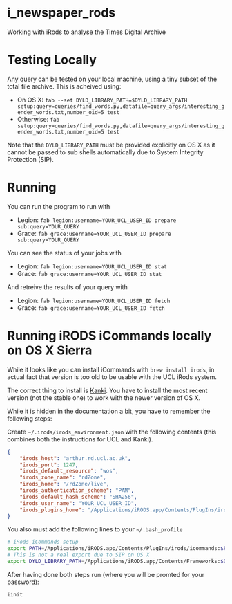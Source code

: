 # i_newspaper_rods
Working with iRods to analyse the Times Digital Archive

# Testing Locally

Any query can be tested on your local machine, using a tiny subset of the total 
file archive. This is acheived using: 

 * On OS X: `fab --set DYLD_LIBRARY_PATH=$DYLD_LIBRARY_PATH setup:query=queries/find_words.py,datafile=query_args/interesting_gender_words.txt,number_oid=5 test`
 * Otherwise: `fab setup:query=queries/find_words.py,datafile=query_args/interesting_gender_words.txt,number_oid=5 test`

Note that the `DYLD_LIBRARY_PATH` must be provided explicitly on OS X as 
it cannot be passed to sub shells automatically due to System Integrity Protection (SIP).

# Running

You can run the program to run with
 * Legion: `fab legion:username=YOUR_UCL_USER_ID prepare sub:query=YOUR_QUERY`
 * Grace: `fab grace:username=YOUR_UCL_USER_ID prepare sub:query=YOUR_QUERY`

You can see the status of your jobs with

* Legion: `fab legion:username=YOUR_UCL_USER_ID stat`
* Grace: `fab grace:username=YOUR_UCL_USER_ID stat`

And retreive the results of your query with

* Legion: `fab legion:username=YOUR_UCL_USER_ID fetch`
* Grace: `fab grace:username=YOUR_UCL_USER_ID fetch`


# Running iRODS iCommands locally on OS X Sierra

While it looks like you can install iCommands with
`brew install irods`, in actual fact that version is too old to be
usable with the UCL iRods system.

The correct thing to install is [Kanki](https://github.com/ilarik/kanki-irodsclient).
You have to install the most recent version (not the stable one) to work with the newer
version of OS X.

While it is hidden in the documentation a bit, you have to remember the following steps:

Create `~/.irods/irods_environment.json` with the following contents (this combines both
the instructions for UCL and Kanki).

```json
{
    "irods_host": "arthur.rd.ucl.ac.uk",
    "irods_port": 1247,
    "irods_default_resource": "wos",
    "irods_zone_name": "rdZone",
    "irods_home": "/rdZone/live",
    "irods_authentication_scheme": "PAM",
    "irods_default_hash_scheme": "SHA256",
    "irods_user_name": "YOUR_UCL_USER_ID",
    "irods_plugins_home": "/Applications/iRODS.app/Contents/PlugIns/irods/"
}
```

You also must add the following lines to your `~/.bash_profile`

```bash
# iRods iCommands setup
export PATH=/Applications/iRODS.app/Contents/PlugIns/irods/icommands:$PATH
# This is not a real export due to SIP on OS X 
export DYLD_LIBRARY_PATH=/Applications/iRODS.app/Contents/Frameworks:$DYLD_LIBRARY_PATH
```

After having done both steps run (where you will be promted for your password):

```bash
iinit
```

